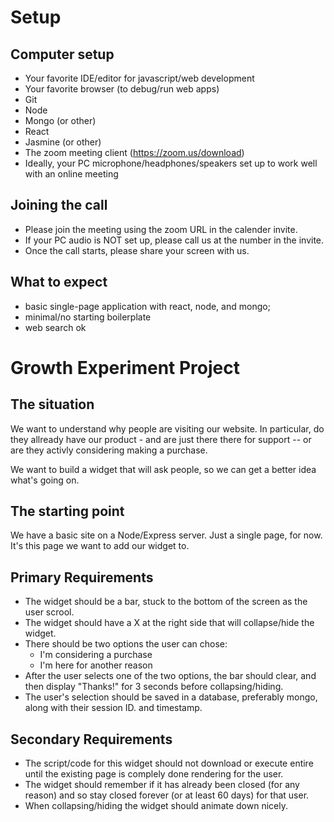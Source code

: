# Setup
## Computer setup
- Your favorite IDE/editor for javascript/web development
- Your favorite browser (to debug/run web apps)
- Git
- Node
- Mongo (or other)
- React
- Jasmine (or other)
- The zoom meeting client (https://zoom.us/download)
- Ideally, your PC microphone/headphones/speakers set up to work well with an online meeting

## Joining the call
- Please join the meeting using the zoom URL in the calender invite.  
- If your PC audio is NOT set up, please call us at the number in the invite.
- Once the call starts, please share your screen with us. 

## What to expect
- basic single-page application with react, node, and mongo;
- minimal/no starting boilerplate
- web search ok

# Growth Experiment Project

## The situation

We want to understand why people are visiting our website.  In particular, do they allready have our product - and are just there there for support -- or are they activly considering making a purchase.

We want to build a widget that will ask people, so we can get a better idea what's going on. 

## The starting point
We have a basic site on a Node/Express server.  Just a single page, for now. It's this page we want to add our widget to.

## Primary Requirements
- The widget should be a bar, stuck to the bottom of the screen as the user scrool.
- The widget should have a X at the right side that will collapse/hide the widget.
- There should be two options the user can chose:
  - I'm considering a purchase
  - I'm here for another reason
- After the user selects one of the two options, the bar should clear, and then display "Thanks!" for 3 seconds before collapsing/hiding.
- The user's selection should be saved in a database, preferably mongo, along with their session ID. and timestamp.

## Secondary Requirements
- The script/code for this widget should not download or execute entire until the existing page is complely done rendering for the user.
- The widget should remember if it has already been closed (for any reason) and so stay closed forever (or at least 60 days) for that user. 
- When collapsing/hiding the widget should animate down nicely.

